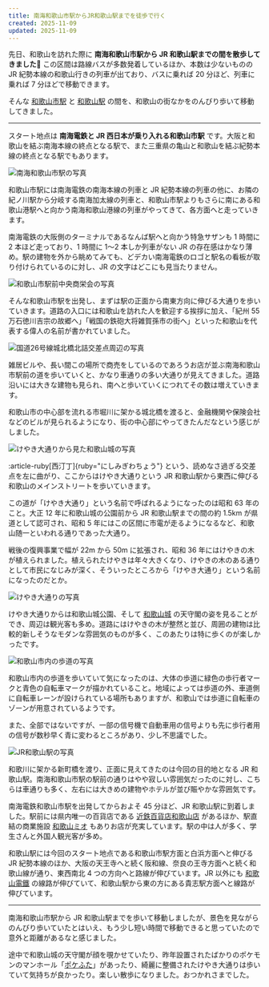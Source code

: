 ```yaml
---
title: 南海和歌山市駅からJR和歌山駅までを徒歩で行く
created: 2025-11-09
updated: 2025-11-09
---
```


先日、和歌山を訪れた際に **南海和歌山市駅から JR 和歌山駅までの間を散歩してきました🚶** この区間は路線バスが多数発着しているほか、本数は少ないものの JR 紀勢本線の和歌山行きの列車が出ており、バスに乗れば 20 分ほど、列車に乗れば 7 分ほどで移動できます。

そんな [和歌山市駅](https://www.nankai.co.jp/traffic/station/wakayamashi.html) と [和歌山駅](https://eki.jr-odekake.net/top?id=0622091) の間を、和歌山の街なかをのんびり歩いて移動してきました。

---

スタート地点は **南海電鉄と JR 西日本が乗り入れる和歌山市駅** です。大阪と和歌山を結ぶ南海本線の終点となる駅で、また三重県の亀山と和歌山を結ぶ紀勢本線の終点となる駅でもあります。

![南海和歌山市駅の写真](139fa476-68aa-4ac8-5cc1-bd3db4047a00)

和歌山市駅には南海電鉄の南海本線の列車と JR 紀勢本線の列車の他に、お隣の紀ノ川駅から分岐する南海加太線の列車と、和歌山市駅よりもさらに南にある和歌山港駅へと向かう南海和歌山港線の列車がやってきて、各方面へと走っていきます。

南海電鉄の大阪側のターミナルであるなんば駅へと向かう特急サザンも 1 時間に 2 本ほど走っており、1 時間に 1～2 本しか列車がない JR の存在感はかなり薄め。駅の建物を外から眺めてみても、どデカい南海電鉄のロゴと駅名の看板が取り付けられているのに対し、JR の文字はどこにも見当たりません。

![和歌山市駅前中央商栄会の写真](ecf1b3ec-016a-4308-cd11-fdd6a905d900)

そんな和歌山市駅を出発し、まずは駅の正面から南東方向に伸びる大通りを歩いていきます。道路の入口には和歌山を訪れた人を歓迎する挨拶に加え、「紀州 55 万石徳川吉宗の故郷へ」「戦国の鉄砲大将雑賀孫市の街へ」といった和歌山を代表する偉人の名前が書かれていました。

![国道26号線城北橋北詰交差点周辺の写真](77081814-3d65-4596-3381-55d548032000)

雑居ビルや、長い間この場所で商売をしているのであろうお店が並ぶ南海和歌山市駅前の道を歩いていくと、かなり車通りの多い大通りが見えてきました。道路沿いには大きな建物も見られ、南へと歩いていくにつれてその数は増えていきます。

和歌山市の中心部を流れる市堀川に架かる城北橋を渡ると、金融機関や保険会社などのビルが見られるようになり、街の中心部にやってきたんだなという感じがしました。

![けやき大通りから見た和歌山城の写真](9057f40c-b848-4bf5-1f7e-b19e155f9200)

:article-ruby[西汀丁]{ruby="にしみぎわちょう"} という、読めなさ過ぎる交差点を左に曲がり、ここからはけやき大通りという JR 和歌山駅から東西に伸びる和歌山のメインストリートを歩いていきます。

この道が「けやき大通り」という名前で呼ばれるようになったのは昭和 63 年のこと。大正 12 年に和歌山城の公園前から JR 和歌山駅までの間の約 1.5km が県道として認可され、昭和 5 年にはこの区間に市電が走るようになるなど、和歌山随一といわれる通りであった大通り。

戦後の復興事業で幅が 22m から 50m に拡張され、昭和 36 年にはけやきの木が植えられました。植えられたけやきは年々大きくなり、けやきの木のある通りとして市民になじみが深く、そういったところから「けやき大通り」という名前になったのだとか。

![けやき大通りの写真](5087c687-4d89-4150-9d36-692321b96700)

けやき大通りからは和歌山城公園、そして [和歌山城](http://wakayamajo.jp/index.html) の天守閣の姿を見ることができ、周辺は観光客も多め。道路にはけやきの木が整然と並び、周囲の建物は比較的新しそうなモダンな雰囲気のものが多く、このあたりは特に歩くのが楽しかったです。

![和歌山市内の歩道の写真](0844b5d3-60f9-461e-e65d-694a78a88e00)

和歌山市内の歩道を歩いていて気になったのは、大体の歩道に緑色の歩行者マークと青色の自転車マークが描かれていること。地域によっては歩道の外、車道側に自転車レーンが設けられている場所もありますが、和歌山では歩道に自転車のゾーンが用意されているようです。

また、全部ではないですが、一部の信号機で自動車用の信号よりも先に歩行者用の信号が数秒早く青に変わるところがあり、少し不思議でした。

![JR和歌山駅の写真](3288731e-339c-45e2-4ec3-643d6ac48400)

和歌川に架かる新町橋を渡り、正面に見えてきたのは今回の目的地となる JR 和歌山駅。南海和歌山市駅の駅前の通りはやや寂しい雰囲気だったのに対し、こちらは車通りも多く、左右には大きめの建物やホテルが並び賑やかな雰囲気です。

南海電鉄和歌山市駅を出発してからおよそ 45 分ほど、JR 和歌山駅に到着しました。駅前には県内唯一の百貨店である [近鉄百貨店和歌山店](https://www.d-kintetsu.co.jp/store/wakayama/) があるほか、駅直結の商業施設 [和歌山ミオ](https://www.wakayama-mio.co.jp/) もありお店が充実しています。駅の中は人が多く、学生さんと外国人観光客が多め。

和歌山駅には今回のスタート地点である和歌山市駅方面と白浜方面へと伸びる JR 紀勢本線のほか、大阪の天王寺へと続く阪和線、奈良の王寺方面へと続く和歌山線が通り、東西南北 4 つの方向へと路線が伸びています。JR 以外にも [和歌山電鐵](https://wakayama-dentetsu.co.jp/) の線路が伸びていて、和歌山駅から東の方にある貴志駅方面へと線路が伸びています。

---

南海和歌山市駅から JR 和歌山駅までを歩いて移動しましたが、景色を見ながらのんびり歩いていたとはいえ、もう少し短い時間で移動できると思っていたので意外と距離があるなと感じました。

途中で和歌山城の天守閣が顔を覗かせていたり、昨年設置されたばかりのポケモンのマンホール「[ポケふた](https://local.pokemon.jp/manhole/)」があったり、綺麗に整備されたけやき大通りは歩いていて気持ちが良かったり。楽しい散歩になりました。おつかれさまでした。
